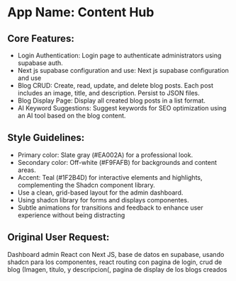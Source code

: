 # **App Name**: Content Hub

## Core Features:

- Login Authentication: Login page to authenticate administrators using supabase auth.
- Next js supabase configuration and use: Next js supabase configuration and use
- Blog CRUD: Create, read, update, and delete blog posts. Each post includes an image, title, and description. Persist to JSON files.
- Blog Display Page: Display all created blog posts in a list format.
- AI Keyword Suggestions: Suggest keywords for SEO optimization using an AI tool based on the blog content.

## Style Guidelines:

- Primary color: Slate gray (#EA002A) for a professional look.
- Secondary color: Off-white (#F9FAFB) for backgrounds and content areas.
- Accent: Teal (#1F2B4D) for interactive elements and highlights, complementing the Shadcn component library.
- Use a clean, grid-based layout for the admin dashboard.
- Using shadcn library for forms and displays componentes.
- Subtle animations for transitions and feedback to enhance user experience without being distracting

## Original User Request:
Dashboard admin React con Next JS, base de datos en supabase, usando shadcn para los componentes, react routing con pagina de login, crud de blog (Imagen, titulo, y descripcion(, pagina de display de los blogs creados
  